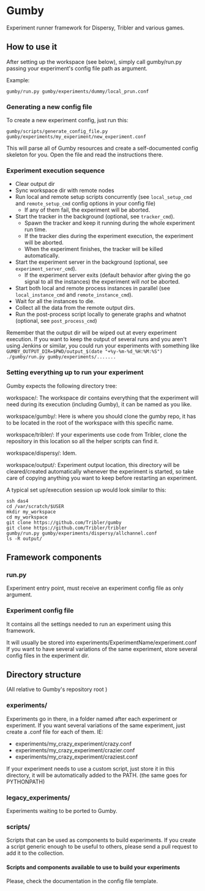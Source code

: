 Gumby
=====

Experiment runner framework for Dispersy, Tribler and various games.

## How to use it ##

After setting up the workspace (see below), simply call gumby/run.py passing your experiment's config file path as argument.

Example:

```
gumby/run.py gumby/experiments/dummy/local_prun.conf
```

### Generating a new config file ###

To create a new experiment config, just run this:

```
gumby/scripts/generate_config_file.py gumby/experiments/my_experiment/new_experiment.conf
```

 This will parse all of Gumby resources and create a self-documented config skeleton for you. Open the file and read the
 instructions there.

### Experiment execution sequence ###

 * Clear output dir
 * Sync workspace dir with remote nodes
 * Run local and remote setup scripts concurrently (see `local_setup_cmd` and `remote_setup_cmd` config options in your
   config file)
   * If any of them fail, the experiment will be aborted.
 * Start the tracker in the background (optional, see `tracker_cmd`).
   * Spawn the tracker and keep it running during the whole experiment run time.
   * If the tracker dies during the experiment execution, the experiment will be aborted.
   * When the experiment finishes, the tracker will be killed automatically.
 * Start the experiment server in the background (optional, see `experiment_server_cmd`).
   * If the experiment server exits (default behavior after giving the go signal to all the instances) the experiment
     will _not_ be aborted.
 * Start both local and remote process instances in parallel (see `local_instance_cmd` and `remote_instance_cmd`).
 * Wait for all the instances to die.
 * Collect all the data from the remote output dirs.
 * Run the post-process script locally to generate graphs and whatnot (optional, see `post_process_cmd`)

Remember that the output dir will be wiped out at every experiment execution.  If you want to keep the output of several
runs and you aren't using Jenkins or similar, you could run your experiments with something like
`GUMBY_OUTPUT_DIR=$PWD/output_$(date "+%y-%m-%d_%H:%M:%S") ./gumby/run.py gumby/experiments/.......`

### Setting everything up to run your experiment ###

Gumby expects the following directory tree:

workspace/: The workspace dir contains everything that the experiment will need during its execution (including Gumby),
it can be named as you like.

workspace/gumby/: Here is where you should clone the gumby repo, it has to be located in the root of the workspace with
this specific name.

workspace/tribler/: If your experiments use code from Tribler, clone the repository in this location so all the helper
scripts can find it.

workspace/dispersy/: Idem.

workspace/output/: Experiment output location, this directory will be cleared/created automatically whenever the
experiment is started, so take care of copying anything you want to keep before restarting an experiment.

A typical set up/execution session up would look similar to this:

```
ssh das4
cd /var/scratch/$USER
mkdir my_workspace
cd my_workspace
git clone https://github.com/Tribler/gumby
git clone https://github.com/Tribler/tribler
gumby/run.py gumby/experiments/dispersy/allchannel.conf
ls -R output/
```

## Framework components ##

### run.py ###

Experiment entry point, must receive an experiment config file as only argument.

### Experiment config file ###

It contains all the settings needed to run an experiment using this framework.

It will usually be stored into experiments/ExperimentName/experiment.conf
If you want to have several variations of the same experiment, store several config files in the experiment dir.

## Directory structure ##

(All relative to Gumby's repository root )

### experiments/ ###

Experiments go in there, in a folder named after each experiment or experiment.
If you want several variations of the same experiment, just create a .conf file for each of them. IE:
 * experiments/my_crazy_experiment/crazy.conf
 * experiments/my_crazy_experiment/crazier.conf
 * experiments/my_crazy_experiment/craziest.conf

If your experiment needs to use a custom script, just store it in this directory, it will be automatically added to
the PATH. (the same goes for PYTHONPATH)

### legacy_experiments/ ###

Experiments waiting to be ported to Gumby.

### scripts/ ###

Scripts that can be used as components to build experiments.
If you create a script generic enough to be useful to others, please send a pull request to add it to the collection.

#### Scripts and components available to use to build your experiments ####

Please, check the documentation in the config file template.
